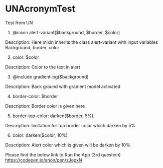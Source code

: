 # UNAcronymTest
Test from UN
1.	@mixin alert-variant($background, $border, $color) 

Description: Here mixin inherits the class alert-variant with input variables Background, border, color

2.	color: $color

Description: Color to the text in alert

3.	@include gradient-bg($background)

Description: Back ground with gradient model activated

4.	border-color: $border

Description: Border color is given here

5.	border-top-color: darken($border, 5%);

Description: limitation for top border color which darken by 5%

6.	color: darken($color, 10%)

Description: Alert color which is given will be darken by 10%





Please find the below link to Run the App (3rd question)
https://codepen.io/anon/pen/zJepxN
